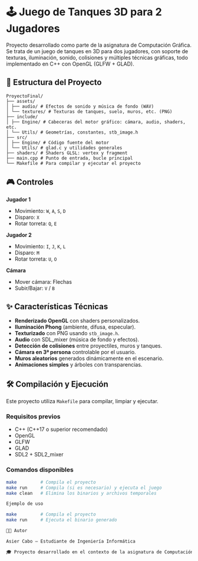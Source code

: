 # 🕹️ Juego de Tanques 3D para 2 Jugadores

Proyecto desarrollado como parte de la asignatura de Computación Gráfica. Se trata de un juego de tanques en 3D para dos jugadores, con soporte de texturas, iluminación, sonido, colisiones y múltiples técnicas gráficas, todo implementado en C++ con OpenGL (GLFW + GLAD).

## 📁 Estructura del Proyecto
```
ProyectoFinal/
├── assets/
│ ├── audio/ # Efectos de sonido y música de fondo (WAV)
│ └── textures/ # Texturas de tanques, suelo, muros, etc. (PNG)
├── include/
│ ├── Engine/ # Cabeceras del motor gráfico: cámara, audio, shaders, etc.
│ └── Utils/ # Geometrías, constantes, stb_image.h
├── src/
│ ├── Engine/ # Código fuente del motor
│ └── Utils/ # glad.c y utilidades generales
├── shaders/ # Shaders GLSL: vertex y fragment
├── main.cpp # Punto de entrada, bucle principal
└── Makefile # Para compilar y ejecutar el proyecto
```

## 🎮 Controles

**Jugador 1**  
- Movimiento: `W`, `A`, `S`, `D`  
- Disparo: `X`  
- Rotar torreta: `Q`, `E`  

**Jugador 2**  
- Movimiento: `I`, `J`, `K`, `L`  
- Disparo: `M`  
- Rotar torreta: `U`, `O`  

**Cámara**  
- Mover cámara: Flechas  
- Subir/Bajar: `V` / `B`

## ✨ Características Técnicas

- **Renderizado OpenGL** con shaders personalizados.
- **Iluminación Phong** (ambiente, difusa, especular).
- **Texturizado** con PNG usando `stb_image.h`.
- **Audio** con SDL_mixer (música de fondo y efectos).
- **Detección de colisiones** entre proyectiles, muros y tanques.
- **Cámara en 3ª persona** controlable por el usuario.
- **Muros aleatorios** generados dinámicamente en el escenario.
- **Animaciones simples** y árboles con transparencias.

## 🛠️ Compilación y Ejecución

Este proyecto utiliza `Makefile` para compilar, limpiar y ejecutar.

### Requisitos previos

- C++ (C++17 o superior recomendado)
- OpenGL
- GLFW
- GLAD
- SDL2 + SDL2_mixer

### Comandos disponibles

```bash
make         # Compila el proyecto
make run     # Compila (si es necesario) y ejecuta el juego
make clean   # Elimina los binarios y archivos temporales

Ejemplo de uso

make         # Compila el proyecto
make run     # Ejecuta el binario generado

👨‍💻 Autor

Asier Cabo – Estudiante de Ingeniería Informática

🎓 Proyecto desarrollado en el contexto de la asignatura de Computación Gráfica.